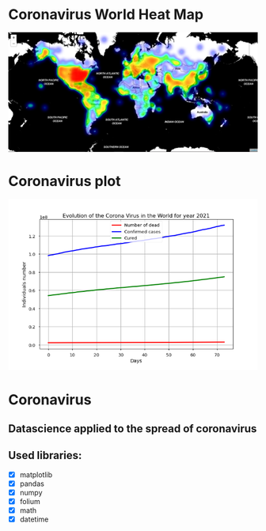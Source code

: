 # Coronavirus World Heat Map
![world_map](images/world_heat_map.PNG)
# Coronavirus plot
![plot](images/corona_plot.png)

# Coronavirus
## Datascience applied to the spread of coronavirus
## Used libraries:

- [x] matplotlib
- [x] pandas
- [x] numpy
- [x] folium
- [x] math
- [x] datetime
